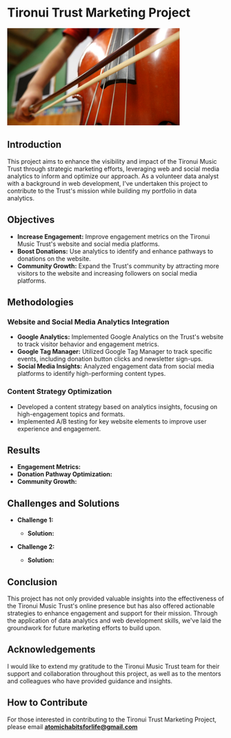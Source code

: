 
# Tironui Trust Marketing Project

<img src="T6.jpg" width="400" alt="Descriptive text about the image">

## Introduction

This project aims to enhance the visibility and impact of the Tironui Music Trust through strategic marketing efforts, leveraging web and social media analytics to inform and optimize our approach. As a volunteer data analyst with a background in web development, I've undertaken this project to contribute to the Trust's mission while building my portfolio in data analytics.

## Objectives

- **Increase Engagement:** Improve engagement metrics on the Tironui Music Trust's website and social media platforms.
- **Boost Donations:** Use analytics to identify and enhance pathways to donations on the website.
- **Community Growth:** Expand the Trust's community by attracting more visitors to the website and increasing followers on social media platforms.

## Methodologies

### Website and Social Media Analytics Integration

- **Google Analytics:** Implemented Google Analytics on the Trust's website to track visitor behavior and engagement metrics.
- **Google Tag Manager:** Utilized Google Tag Manager to track specific events, including donation button clicks and newsletter sign-ups.
- **Social Media Insights:** Analyzed engagement data from social media platforms to identify high-performing content types.

### Content Strategy Optimization

- Developed a content strategy based on analytics insights, focusing on high-engagement topics and formats.
- Implemented A/B testing for key website elements to improve user experience and engagement.

## Results

- **Engagement Metrics:** 
- **Donation Pathway Optimization:** 
- **Community Growth:**
## Challenges and Solutions

- **Challenge 1:** 
  - **Solution:** 

- **Challenge 2:** 
  - **Solution:**
    
## Conclusion

This project has not only provided valuable insights into the effectiveness of the Tironui Music Trust's online presence but has also offered actionable strategies to enhance engagement and support for their mission. Through the application of data analytics and web development skills, we've laid the groundwork for future marketing efforts to build upon.

## Acknowledgements

I would like to extend my gratitude to the Tironui Music Trust team for their support and collaboration throughout this project, as well as to the mentors and colleagues who have provided guidance and insights.

## How to Contribute

For those interested in contributing to the Tironui Trust Marketing Project, please email **atomichabitsforlife@gmail.com**

